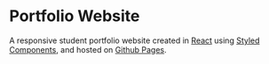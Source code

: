 # Portfolio Website
A responsive student portfolio website created in [React](https://reactjs.org/) using [Styled Components](https://styled-components.com/), and hosted on [Github Pages](https://pages.github.com/).